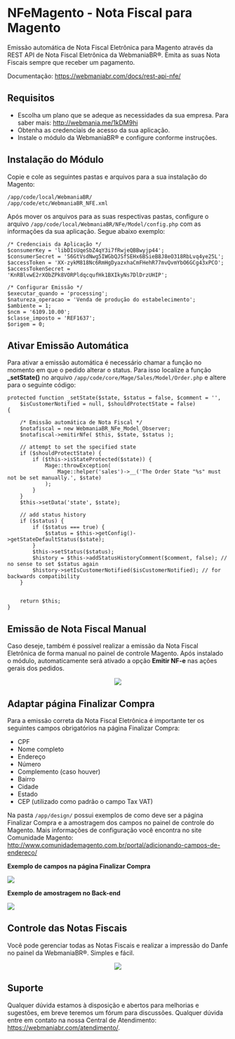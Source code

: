 # NFeMagento - Nota Fiscal para Magento

Emissão automática de Nota Fiscal Eletrônica para Magento através da REST API de Nota Fiscal Eletrônica da WebmaniaBR®. Emita as suas Nota Fiscais sempre que receber um pagamento.

Documentação: https://webmaniabr.com/docs/rest-api-nfe/ 

## Requisitos

- Escolha um plano que se adeque as necessidades da sua empresa. Para saber mais: http://webmania.me/1kDM9hi
- Obtenha as credenciais de acesso da sua aplicação.
- Instale o módulo da WebmaniaBR® e configure conforme instruções.

## Instalação do Módulo

Copie e cole as seguintes pastas e arquivos para a sua instalação do Magento:

```
/app/code/local/WebmaniaBR/
/app/code/etc/WebmaniaBR_NFE.xml
```

Após mover os arquivos para as suas respectivas pastas, configure o arquivo ```/app/code/local/WebmaniaBR/NFe/Model/config.php``` com as informações da sua aplicação. Segue abaixo exemplo:

```
/* Credenciais da Aplicação */
$consumerKey = 'libDIsUqeSbZ4qY3i7fRwjeQBBwyjp44';
$consumerSecret = 'S6GtVsdNwg5IWGbQJSfSEHx6BSieB8J8eO318RbLvq4ye25L';
$accessToken = 'XX-zykM818Nc6RmHgDyazxhaCmFHehR77mvQvmYbO6GCg43xPCO';
$accessTokenSecret = 'KnRBlvwE2rXObZPk8VORPldqcqufHk1BXIkyNs7DlDrzUHIP';

/* Configurar Emissão */
$executar_quando = 'processing';
$natureza_operacao = 'Venda de produção do estabelecimento';
$ambiente = 1; 
$ncm = '6109.10.00'; 
$classe_imposto = 'REF1637'; 
$origem = 0;
```

## Ativar Emissão Automática

Para ativar a emissão automática é necessário chamar a função no momento em que o pedido alterar o status. Para isso localize a função **_setState()** no arquivo ```/app/code/core/Mage/Sales/Model/Order.php``` e altere para o seguinte código:

```
protected function _setState($state, $status = false, $comment = '',
    $isCustomerNotified = null, $shouldProtectState = false)
{

    /* Emissão automática de Nota Fiscal */
    $notafiscal = new WebmaniaBR_NFe_Model_Observer;
    $notafiscal->emitirNfe( $this, $state, $status );

    // attempt to set the specified state
    if ($shouldProtectState) {
        if ($this->isStateProtected($state)) {
            Mage::throwException(
                Mage::helper('sales')->__('The Order State "%s" must not be set manually.', $state)
            );
        }
    }
    $this->setData('state', $state);

    // add status history
    if ($status) {
        if ($status === true) {
            $status = $this->getConfig()->getStateDefaultStatus($state);
        }
        $this->setStatus($status);
        $history = $this->addStatusHistoryComment($comment, false); // no sense to set $status again
        $history->setIsCustomerNotified($isCustomerNotified); // for backwards compatibility
    }


    return $this;
}
```

## Emissão de Nota Fiscal Manual

Caso deseje, também é possível realizar a emissão da Nota Fiscal Eletrônica de forma manual no painel de controle Magento. Após instalado o módulo, automaticamente será ativado a opção **Emitir NF-e** nas ações gerais dos pedidos.

<p align="center">
<img src="https://webmaniabr.com/wp-content/uploads/2015/12/img_5666427f8ea34.png">
</p>

## Adaptar página Finalizar Compra

Para a emissão correta da Nota Fiscal Eletrônica é importante ter os seguintes campos obrigatórios na página Finalizar Compra:

- CPF
- Nome completo
- Endereço
- Número
- Complemento (caso houver)
- Bairro
- Cidade
- Estado
- CEP (utilizado como padrão o campo Tax VAT)

Na pasta ```/app/design/``` possui exemplos de como deve ser a página Finalizar Compra e a amostragem dos campos no painel de controle do Magento. Mais informações de configuração você encontra no site Comunidade Magento: http://www.comunidademagento.com.br/portal/adicionando-campos-de-endereco/

**Exemplo de campos na página Finalizar Compra**
<p><img src="https://webmaniabr.com/wp-content/uploads/2015/12/img_56662bb04a8a0.png"></p>

**Exemplo de amostragem no Back-end**
<p><img src="https://webmaniabr.com/wp-content/uploads/2015/12/img_56663c7472e3f.png"></p>

## Controle das Notas Fiscais

Você pode gerenciar todas as Notas Fiscais e realizar a impressão do Danfe no painel da WebmaniaBR®. Simples e fácil.

<p align="center">
<img src="https://webmaniabr.com/wp-content/themes/wmbr/img/nf01.jpg">
</p>

## Suporte

Qualquer dúvida estamos à disposição e abertos para melhorias e sugestões, em breve teremos um fórum para discussões. Qualquer dúvida entre em contato na nossa Central de Atendimento: https://webmaniabr.com/atendimento/.
